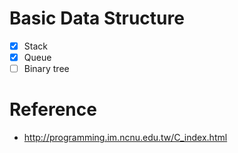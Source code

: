 # Basic Data Structure

* [X] Stack
* [X] Queue
* [ ] Binary tree

# Reference

* http://programming.im.ncnu.edu.tw/C_index.html

